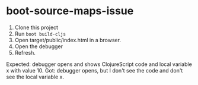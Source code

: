 # boot-source-maps-issue

1. Clone this project
2. Run `boot build-cljs`
3. Open target/public/index.html in a browser.
4. Open the debugger
5. Refresh.

Expected: debugger opens and shows ClojureScript code and local variable x with value 10.
Got: debugger opens, but I don't see the code and don't see the local variable x.
